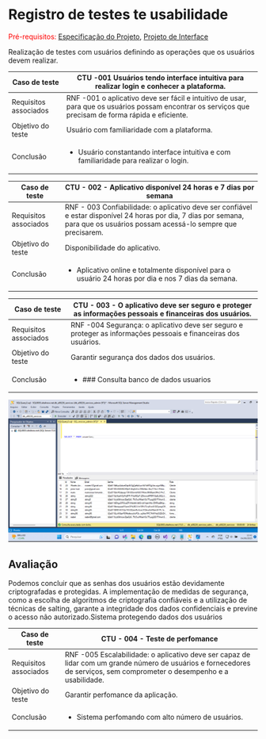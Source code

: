 # Registro de testes te usabilidade
<span style="color:red">Pré-requisitos: <a href="2-Especificação do Projeto.md"> Especificação do Projeto</a></span>, <a href="3-Projeto de Interface.md"> Projeto de Interface</a>

Realização de testes com usuários definindo as operações que os usuários devem realizar.


|Caso de teste   | CTU -001 Usuários tendo interface intuitiva para realizar login e conhecer a plataforma.
|------|-----------------------------------------|
|Requisitos associados |RNF -001 o aplicativo deve ser fácil e intuitivo de usar, para que os usuários possam encontrar os serviços que precisam de forma rápida e eficiente.
|Objetivo do teste | Usuário com familiaridade com a plataforma.
|Conclusão | <ul><li>Usuário constantando interface intuitiva e com familiaridade para realizar o login.</li></ul>



|Caso de teste   | CTU - 002 - Aplicativo disponível 24 horas e 7 dias por semana 
|------|-----------------------------------------|
|Requisitos associados | RNF - 003 Confiabilidade: o aplicativo deve ser confiável e estar disponível 24 horas por dia, 7 dias por semana, para que os usuários possam acessá-lo sempre que precisarem.
|Objetivo do teste | Disponibilidade do aplicativo. 
|Conclusão | <ul><li>Aplicativo online e totalmente disponível para o usuário 24 horas por dia e nos 7 dias da semana. </li></ul>

|Caso de teste   | CTU - 003 - O aplicativo deve ser seguro e proteger as informações pessoais e financeiras dos usuários.
|------|-----------------------------------------|
|Requisitos associados |RNF -004 Segurança: o aplicativo deve ser seguro e proteger as informações pessoais e financeiras dos usuários.	
|Objetivo do teste | Garantir segurança dos dados dos usuários. 
|Conclusão | <ul><li>### Consulta banco de dados usuarios
![Consulta-Banco-De-Dados-Usuarios](img/Consulta-Banco-De-Dados-Usuarios.png)

## Avaliação

Podemos concluir que as senhas dos usuários estão devidamente criptografadas e protegidas. A implementação de medidas de segurança, como a escolha de algoritmos de criptografia confiáveis e a utilização de técnicas de salting, garante a integridade dos dados confidenciais e previne o acesso não autorizado.Sistema protegendo dados dos usuários</li></ul>


|Caso de teste   | CTU - 004 - Teste de perfomance
|------|-----------------------------------------|
|Requisitos associados |RNF -005 Escalabilidade: o aplicativo deve ser capaz de lidar com um grande número de usuários e fornecedores de serviços, sem comprometer o desempenho e a usabilidade.	
|Objetivo do teste | Garantir perfomance da aplicação. 
|Conclusão | <ul><li>Sistema perfomando com alto número de usuários.</li></ul>


